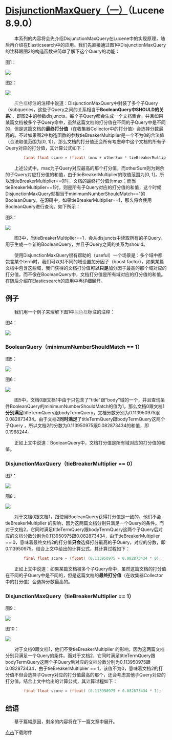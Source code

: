 # [DisjunctionMaxQuery（一）](https://www.amazingkoala.com.cn/Lucene/Search/)（Lucene 8.9.0）

&emsp;&emsp;本系列的内容将会先介绍DisjunctionMaxQuery在Lucene中的实现原理，随后再介绍在Elasticsearch中的应用。我们先直接通过图1中DisjunctionMaxQuery的注释跟图2的构造函数来简单了解下这个Query的功能：

图1：

<img src="http://www.amazingkoala.com.cn/uploads/lucene/Search/DisjunctionMaxQuery/DisjunctionMaxQuery（一）/1.png">

图2：

<img src="http://www.amazingkoala.com.cn/uploads/lucene/Search/DisjunctionMaxQuery/DisjunctionMaxQuery（一）/2.png">

&emsp;&emsp;<font color=gray>灰色框</font>标注的注释中说道：DisjunctionMaxQuery中封装了多个子Query（subqueries，这些子Query之间的关系相当于**BooleanQuery中SHOULD的关系**），即图2中的参数disjuncts。每个子Query都会生成一个文档集合，并且如果某篇文档被多个子Query命中，虽然这篇文档的打分值在不同的子Query中是不同的，但是这篇文档的**最终打分值**（在收集器Collector中的打分值）会选择分数最高的。不过如果图2中构造函数的参数tieBreakerMultiplier是一个不为0的合法值（合法取值范围为[0, 1)），那么文档的打分值还会所有考虑命中这个文档的所有子Query对应的打分值，其计算公式如下：

```java
        final float score = (float) (max + otherSum * tieBreakerMultiplier);
```

&emsp;&emsp;上述公式中，max为子Query对应最高的那个打分值，而otherSum则为剩余的子Query对应打分值的和值，由于tieBreakerMultiplier的取值范围为[0, 1]，所以当tieBreakerMultiplier==0时，文档的最终打分值为max；而当tieBreakerMultiplier==1时，则是所有子Query对应的打分值的和值，这个时候DisjunctionMaxQuery就相当于minimumNumberShouldMatch==1的BooleanQuery。在源码中，如果tieBreakerMultiplier==1，那么将会使用BooleanQuery进行查询。如下所示：

图3：

<img src="http://www.amazingkoala.com.cn/uploads/lucene/Search/DisjunctionMaxQuery/DisjunctionMaxQuery（一）/3.png">

&emsp;&emsp;图3中，当tieBreakerMultiplier==1，会从disjuncts中读取所有的子Query，用于生成一个新的BooleanQuery，并且子Query之间的关系为should。

&emsp;&emsp;使用DisjunctionMaxQuery很有帮助的（useful）一个场景是：多个域中都包含某个term时，我们可以对不同的域设置加分因子（boost factor），如果某篇文档中包含这些域，我们获得的文档打分值**可以只是**加分因子最高的那个域对应的打分值，而不像在BooleanQuery中，文档打分值是所有域对应的打分值的和值。在随后介绍在Elasticsearch的应用中再详细展开。

## 例子

&emsp;&emsp;我们用一个例子来理解下图1中<font color=gray>灰色框</font>标注的注释：

图4：

<img src="http://www.amazingkoala.com.cn/uploads/lucene/Search/DisjunctionMaxQuery/DisjunctionMaxQuery（一）/4.png">

### BooleanQuery（minimumNumberShouldMatch == 1）

图5：

<img src="http://www.amazingkoala.com.cn/uploads/lucene/Search/DisjunctionMaxQuery/DisjunctionMaxQuery（一）/5.png">

图6：

<img src="http://www.amazingkoala.com.cn/uploads/lucene/Search/DisjunctionMaxQuery/DisjunctionMaxQuery（一）/6.png">

&emsp;&emsp;图5中，文档0跟文档1中由于只包含了"title"跟"body"域的一个，并且查询条件BooleanQuery的minimumNumberShouldMatch的值为1，那么文档0跟文档1**分别满足**titleTermQuery跟bodyTermQuery，文档分数分别为0.113950975跟0.082873434。由于文档2**同时满足**了titleTermQuery跟bodyTermQuery这两个子Query ，所以文档2的分数为0.113950975跟0.082873434的和值，即0.1968244。

&emsp;&emsp;正如上文中说道：BooleanQuery中，文档打分值是所有域对应的打分值的和值。

### DisjunctionMaxQuery（tieBreakerMultiplier == 0）

图7：

<img src="http://www.amazingkoala.com.cn/uploads/lucene/Search/DisjunctionMaxQuery/DisjunctionMaxQuery（一）/7.png">

图8：

<img src="http://www.amazingkoala.com.cn/uploads/lucene/Search/DisjunctionMaxQuery/DisjunctionMaxQuery（一）/8.png">

&emsp;&emsp;对于文档0跟文档1，跟使用BooleanQuery获得打分值是一致的，他们不会tieBreakerMultiplier 的影响，因为这两篇文档分别只满足一个Query的条件。而对于文档2，它同时满足titleTermQuery跟bodyTermQuery这两个子Query后对应的文档分数分别为0.113950975跟0.082873434，由于tieBreakerMultiplier == 0，意味着最终文档2的打分值**只会**选择打分最高的子Query，对应的分数，即0.113950975。结合上文中给出的计算公式，其计算过程如下：


```java
        final float score = (float) (0.113950975 + 0.082873434 * 0);
```

&emsp;&emsp;正如上文中说道：如果某篇文档被多个子Query命中，虽然这篇文档的打分值在不同的子Query中是不同的，但是这篇文档的**最终打分值**（在收集器Collector中的打分值）会选择分数最高的。

### DisjunctionMaxQuery（tieBreakerMultiplier == 1）

图9：

<img src="http://www.amazingkoala.com.cn/uploads/lucene/Search/DisjunctionMaxQuery/DisjunctionMaxQuery（一）/9.png">

图10：

<img src="http://www.amazingkoala.com.cn/uploads/lucene/Search/DisjunctionMaxQuery/DisjunctionMaxQuery（一）/10.png">

&emsp;&emsp;对于文档0跟文档1，他们不受tieBreakerMultiplier 的影响，因为这两篇文档分别只满足一个Query的条件。而对于文档2，它同时满足titleTermQuery跟bodyTermQuery这两个子Query后对应的文档分数分别为0.113950975跟0.082873434，由于tieBreakerMultiplier == 1，该值不为0，意味着文档2的打分值不但会选择子Query对应的打分值最高的那个，还会考虑其他子Query对应的打分值。结合上文中给出的计算公式，其计算过程如下：


```java
        final float score = (float) (0.113950975 + 0.082873434 * 1);
```


## 结语

&emsp;&emsp;基于篇幅原因，剩余的内容将在下一篇文章中展开。

[点击](http://www.amazingkoala.com.cn/attachment/Lucene/Search/DisjunctionMaxQuery/DisjunctionMaxQuery（一）.zip)下载附件



